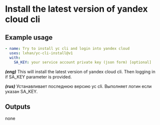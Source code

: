 # Install the latest version of yandex cloud cli

## Example usage

```yaml
- name: Try to install yc cli and login into yandex cloud
  uses: lxhan/yc-cli-install@v1
  with:
    SA_KEY: your service account private key (json form) [optional]
```

_**(eng)**_ This will install the latest version of yandex cloud cli. Then
logging in if SA_KEY parameter is provided.

_**(rus)**_ Устанавливает последнюю версию yc cli. Выполняет логин если указан
SA_KEY.

## Outputs

none
